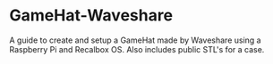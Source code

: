 # GameHat-Waveshare
A guide to create and setup a GameHat made by Waveshare using a Raspberry Pi and Recalbox OS.  Also includes public STL's for a case.
